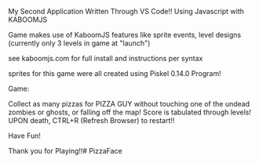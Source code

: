 My Second Application Written Through VS Code!!
Using Javascript with KABOOMJS

Game makes use of KaboomJS features like sprite events, level designs (currently only 3 levels in game at "launch")

see kaboomjs.com for full install and instructions per syntax

sprites for this game were all created using Piskel 0.14.0 Program!

Game:

Collect as many pizzas for PIZZA GUY without touching one of the undead zombies or ghosts, or falling off the map! Score is tabulated through levels!
UPON death, CTRL+R (Refresh Browser) to restart!!

Have Fun! 

Thank you for Playing!!#   P i z z a F a c e  
 